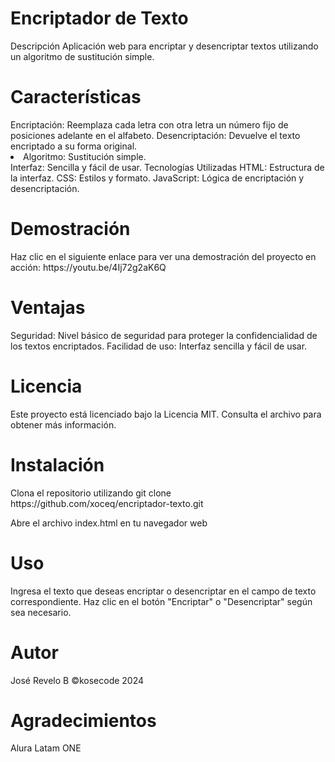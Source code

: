 <h1>Encriptador de Texto</h1>
Descripción
Aplicación web para encriptar y desencriptar textos utilizando un algoritmo de sustitución simple.

<h1>Características</h1>
Encriptación: Reemplaza cada letra con otra letra un número fijo de posiciones adelante en el alfabeto.
Desencriptación: Devuelve el texto encriptado a su forma original.

<li>Algoritmo: Sustitución simple.</li>
Interfaz: Sencilla y fácil de usar.
Tecnologías Utilizadas
HTML: Estructura de la interfaz.
CSS: Estilos y formato.
JavaScript: Lógica de encriptación y desencriptación.


<h1>Demostración</h1>
Haz clic en el siguiente enlace para ver una demostración del proyecto en acción:
https://youtu.be/4Ij72g2aK6Q

<h1>Ventajas</h1>
Seguridad: Nivel básico de seguridad para proteger la confidencialidad de los textos encriptados.
Facilidad de uso: Interfaz sencilla y fácil de usar.

<h1>Licencia</h1>
Este proyecto está licenciado bajo la Licencia MIT. Consulta el archivo  para obtener más información.

<h1>Instalación</h1>
Clona el repositorio utilizando git clone https://github.com/xoceq/encriptador-texto.git

Abre el archivo index.html en tu navegador web

<h1>Uso</h1>

Ingresa el texto que deseas encriptar o desencriptar en el campo de texto correspondiente.
Haz clic en el botón "Encriptar" o "Desencriptar" según sea necesario.


<h1>Autor</h1>
José Revelo B ©kosecode 2024

<h1>Agradecimientos</h1>
Alura Latam ONE

